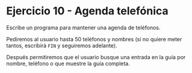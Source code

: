 # Ejercicio 10 - Agenda telefónica

Escribe un programa para mantener una agenda de teléfonos. 

Pediremos al usuario hasta 50 teléfonos y nombres (si no quiere meter tantos, escribirá `FIN` y seguiremos adelante). 

Después permitiremos que el usuario busque una entrada en la guía por nombre, teléfono o que muestre la guía completa.
